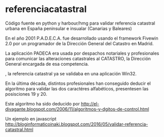 # referenciacatastral
Código fuente en python y harbour/hmg para validar referencia catastral urbana en España peninsular e insualar (Canarias y Baleares)

En el año 2001 P.A.D.E.C.A. fue desarrollado usando el framework Fivewin 2.0 por un programador de la Dirección General del Catastro en Madrid.

La aplicación PADECA era usada por despachos notariales y profesionales para comunicar las alteraciones catastrales al CATASTRO, la Dirección General encargada de esa competencia.

, la referencia catastral ya se validaba en una aplicación Win32.

En la última década, distintos profesionales han conseguido deducir el algoritmo para validar las dos caractéres alfabéticos, presentesen las posisciones 19 y 20.

Este algoritmo ha sido deducido por 
http://el-divagante.blogspot.com/2006/11/algoritmos-y-dgitos-de-control.html


Un ejemplo en javascript
http://bloginformaticoinaki.blogspot.com/2016/05/validar-referencia-catastral.html

